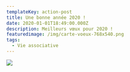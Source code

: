 ```yaml
---
templateKey: action-post
title: Une bonne année 2020 !
date: 2020-01-01T18:49:00.000Z
description: Meilleurs vœux pour 2020 !
featuredimage: /img/carte-voeux-768x540.png
tags:
  - Vie associative
---
```



![](/img/carte-voeux-768x540.png#center)